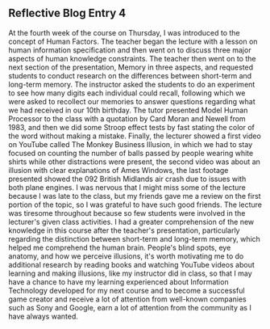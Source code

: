## Reflective Blog Entry 4

At the fourth week of the course on Thursday, I was introduced to the concept of Human Factors. The teacher began the lecture with a lesson on human information specification and then went on to discuss three major aspects of human knowledge constraints. The teacher then went on to the next section of the presentation, Memory in three aspects, and requested students to conduct research on the differences between short-term and long-term memory. The instructor asked the students to do an experiment to see how many digits each individual could recall, following which we were asked to recollect our memories to answer questions regarding what we had received in our 10th birthday. The tutor presented Model Human Processor to the class with a quotation by Card Moran and Newell from 1983, and then we did some Stroop effect tests by fast stating the color of the word without making a mistake. Finally, the lecturer showed a first video on YouTube called The Monkey Business Illusion, in which we had to stay focused on counting the number of balls passed by people wearing white shirts while other distractions were present, the second video was about an illusion with clear explanations of Ames Windows, the last footage presented showed the 092 British Midlands air crash due to issues with both plane engines. I was nervous that I might miss some of the lecture because I was late to the class, but my friends gave me a review on the first portion of the topic, so I was grateful to have such good friends. The lecture was tiresome throughout because so few students were involved in the lecturer's given class activities. I had a greater comprehension of the new knowledge in this course after the teacher's presentation, particularly regarding the distinction between short-term and long-term memory, which helped me comprehend the human brain. People's blind spots, eye anatomy, and how we perceive illusions, it's worth motivating me to do additional research by reading books and watching YouTube videos about learning and making illusions, like my instructor did in class, so that I may have a chance to have my learning experienced about Information Technology developed for my next course and to become a successful game creator and receive a lot of attention from well-known companies such as Sony and Google, earn a lot of attention from the community as I have always wanted.
